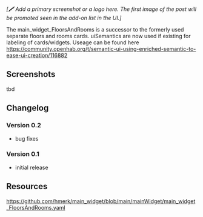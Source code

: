 _[🖍 Add a primary screenshot or a logo here. The first image of the post will be promoted seen in the add-on list in the UI.]_

The main_widget_FloorsAndRooms is a successor to the formerly used separate floors and rooms cards.
uiSemantics are now used if existing for labeling of cards/widgets. Useage can be found here
https://community.openhab.org/t/semantic-ui-using-enriched-semantic-to-ease-ui-creation/116882

## Screenshots

tbd

## Changelog

### Version 0.2
- bug fixes
### Version 0.1
- initial release

## Resources

https://github.com/hmerk/main_widget/blob/main/mainWidget/main_widget_FloorsAndRooms.yaml